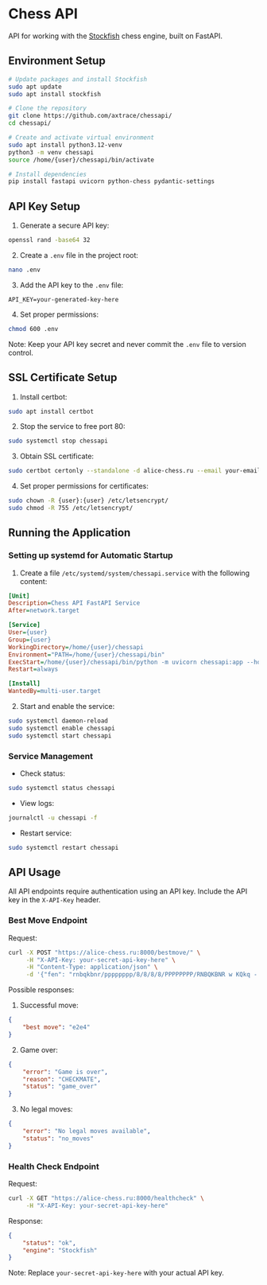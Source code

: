 # Chess API

API for working with the [Stockfish](https://github.com/official-stockfish/Stockfish) chess engine, built on FastAPI.

## Environment Setup

```bash
# Update packages and install Stockfish
sudo apt update
sudo apt install stockfish

# Clone the repository
git clone https://github.com/axtrace/chessapi/
cd chessapi/

# Create and activate virtual environment
sudo apt install python3.12-venv
python3 -m venv chessapi
source /home/{user}/chessapi/bin/activate

# Install dependencies
pip install fastapi uvicorn python-chess pydantic-settings
```

## API Key Setup

1. Generate a secure API key:
```bash
openssl rand -base64 32
```

2. Create a `.env` file in the project root:
```bash
nano .env
```

3. Add the API key to the `.env` file:
```
API_KEY=your-generated-key-here
```

4. Set proper permissions:
```bash
chmod 600 .env
```

Note: Keep your API key secret and never commit the `.env` file to version control.

## SSL Certificate Setup

1. Install certbot:
```bash
sudo apt install certbot
```

2. Stop the service to free port 80:
```bash
sudo systemctl stop chessapi
```

3. Obtain SSL certificate:
```bash
sudo certbot certonly --standalone -d alice-chess.ru --email your-email@example.com --agree-tos --non-interactive
```

4. Set proper permissions for certificates:
```bash
sudo chown -R {user}:{user} /etc/letsencrypt/
sudo chmod -R 755 /etc/letsencrypt/
```

## Running the Application

### Setting up systemd for Automatic Startup

1. Create a file `/etc/systemd/system/chessapi.service` with the following content:
```ini
[Unit]
Description=Chess API FastAPI Service
After=network.target

[Service]
User={user}
Group={user}
WorkingDirectory=/home/{user}/chessapi
Environment="PATH=/home/{user}/chessapi/bin"
ExecStart=/home/{user}/chessapi/bin/python -m uvicorn chessapi:app --host 0.0.0.0 --port 8000 --ssl-keyfile /etc/letsencrypt/live/alice-chess.ru/privkey.pem --ssl-certfile /etc/letsencrypt/live/alice-chess.ru/fullchain.pem
Restart=always

[Install]
WantedBy=multi-user.target
```

2. Start and enable the service:
```bash
sudo systemctl daemon-reload
sudo systemctl enable chessapi
sudo systemctl start chessapi
```

### Service Management

- Check status:
```bash
sudo systemctl status chessapi
```

- View logs:
```bash
journalctl -u chessapi -f
```

- Restart service:
```bash
sudo systemctl restart chessapi
```

## API Usage

All API endpoints require authentication using an API key. Include the API key in the `X-API-Key` header.

### Best Move Endpoint

Request:
```bash
curl -X POST "https://alice-chess.ru:8000/bestmove/" \
     -H "X-API-Key: your-secret-api-key-here" \
     -H "Content-Type: application/json" \
     -d '{"fen": "rnbqkbnr/pppppppp/8/8/8/8/PPPPPPPP/RNBQKBNR w KQkq - 0 1", "depth": 10}'
```

Possible responses:

1. Successful move:
```json
{
    "best move": "e2e4"
}
```

2. Game over:
```json
{
    "error": "Game is over",
    "reason": "CHECKMATE",
    "status": "game_over"
}
```

3. No legal moves:
```json
{
    "error": "No legal moves available",
    "status": "no_moves"
}
```

### Health Check Endpoint

Request:
```bash
curl -X GET "https://alice-chess.ru:8000/healthcheck" \
     -H "X-API-Key: your-secret-api-key-here"
```

Response:
```json
{
    "status": "ok",
    "engine": "Stockfish"
}
```

Note: Replace `your-secret-api-key-here` with your actual API key.
